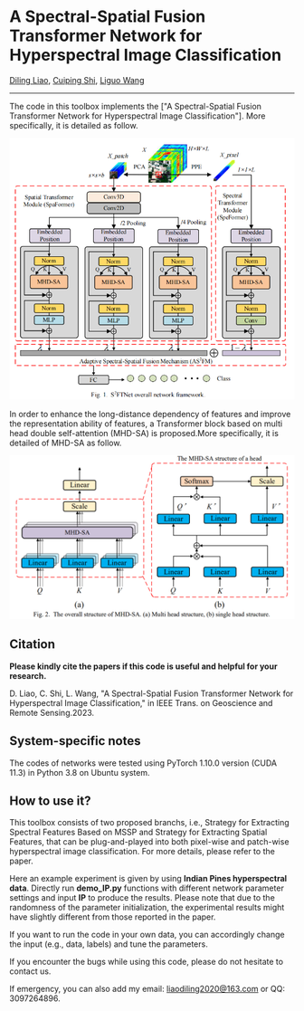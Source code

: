 # A Spectral-Spatial Fusion Transformer Network for Hyperspectral Image Classification

[Diling Liao](liaodiling2020@163.com), [Cuiping Shi](scp1980@126.com), [Liguo Wang]( wangliguo@hrbeu.edu.cn)
___________

The code in this toolbox implements the ["A Spectral-Spatial Fusion Transformer Network for Hyperspectral Image Classification"]. More specifically, it is detailed as follow.

![alt text](./S2FTNet.PNG)

 In order to enhance the long-distance dependency of features and improve the representation ability of features, a Transformer block based on multi head double self-attention 
(MHD-SA) is proposed.More specifically, it is detailed of MHD-SA as follow.

![alt text](./MHD-SA.PNG)

Citation
---------------------

**Please kindly cite the papers if this code is useful and helpful for your research.**

D. Liao, C. Shi, L. Wang, "A Spectral-Spatial Fusion Transformer Network for Hyperspectral Image Classification," in IEEE Trans. on Geoscience and Remote Sensing.2023.
    
System-specific notes
---------------------
The codes of networks were tested using PyTorch 1.10.0 version (CUDA 11.3) in Python 3.8 on Ubuntu system.

How to use it?
---------------------
This toolbox consists of two proposed branchs, i.e., Strategy for Extracting Spectral Features Based on MSSP and Strategy for Extracting Spatial Features, that can be plug-and-played into both pixel-wise and patch-wise hyperspectral image classification. For more details, please refer to the paper.

Here an example experiment is given by using **Indian Pines hyperspectral data**. Directly run **demo_IP.py** functions with different network parameter settings and input **IP** to produce the results. Please note that due to the randomness of the parameter initialization, the experimental results might have slightly different from those reported in the paper.

If you want to run the code in your own data, you can accordingly change the input (e.g., data, labels) and tune the parameters.

If you encounter the bugs while using this code, please do not hesitate to contact us.

If emergency, you can also add my email: liaodiling2020@163.com or QQ: 3097264896.
